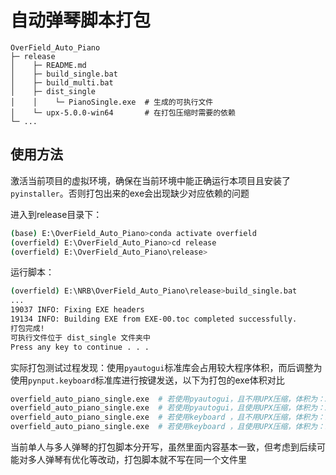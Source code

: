 # 自动弹琴脚本打包

```b
OverField_Auto_Piano
├─ release
│    ├─ README.md
│    ├─ build_single.bat
│    ├─ build_multi.bat
│    ├─ dist_single
│    │    └─ PianoSingle.exe  # 生成的可执行文件
│    └─ upx-5.0.0-win64       # 在打包压缩时需要的依赖
└─ ...
```

## 使用方法

激活当前项目的虚拟环境，确保在当前环境中能正确运行本项目且安装了`pyinstaller`。否则打包出来的exe会出现缺少对应依赖的问题

进入到release目录下：

```bash
(base) E:\OverField_Auto_Piano>conda activate overfield
(overfield) E:\OverField_Auto_Piano>cd release
(overfield) E:\OverField_Auto_Piano\release>
```

运行脚本：

```bash
(overfield) E:\NRB\OverField_Auto_Piano\release>build_single.bat
...
19037 INFO: Fixing EXE headers
19134 INFO: Building EXE from EXE-00.toc completed successfully.
打包完成!
可执行文件位于 dist_single 文件夹中
Press any key to continue . . .
```

实际打包测试过程发现：使用`pyautogui`标准库会占用较大程序体积，而后调整为使用`pynput.keyboard`标准库进行按键发送，以下为打包的exe体积对比

```bash
overfield_auto_piano_single.exe  # 若使用pyautogui，且不用UPX压缩，体积为：36.4M
overfield_auto_piano_single.exe  # 若使用pyautogui，且使用UPX压缩，体积为：28.8M
overfield_auto_piano_single.exe  # 若使用keyboard ，且不用UPX压缩，体积为：12.2M
overfield_auto_piano_single.exe  # 若使用keyboard ，且使用UPX压缩，体积为：10.7M(采用)
```

当前单人与多人弹琴的打包脚本分开写，虽然里面内容基本一致，但考虑到后续可能对多人弹琴有优化等改动，打包脚本就不写在同一个文件里
